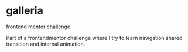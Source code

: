 # galleria
frontend mentor challenge

Part of a frontendmentor challenge where I try to learn navigation shared transition and internal animation.


